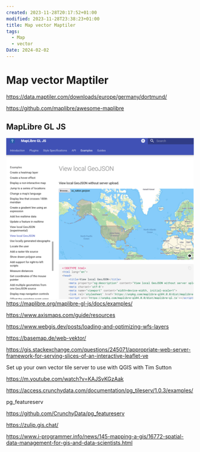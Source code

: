 ```yaml
---
created: 2023-11-28T20:17:52+01:00
modified: 2023-11-28T23:38:23+01:00
title: Map vector Maptiler
tags:
  - Map
  - vector
Date: 2024-02-02
---
```


# Map vector Maptiler 

 
https://data.maptiler.com/downloads/europe/germany/dortmund/

https://github.com/maplibre/awesome-maplibre

## MapLibre GL JS

![](../_asset/2023-11-28_Maptiler_image_1.png)
https://maplibre.org/maplibre-gl-js/docs/examples/

https://www.axismaps.com/guide/resources

https://www.webgis.dev/posts/loading-and-optimizing-wfs-layers

https://basemap.de/web-vektor/

https://gis.stackexchange.com/questions/245071/appropriate-web-server-framework-for-serving-slices-of-an-interactive-leaflet-ve

Set up your own vector tile server to use with QGIS with Tim Sutton

https://m.youtube.com/watch?v=KAJSvKGzAak

https://access.crunchydata.com/documentation/pg_tileserv/1.0.3/examples/

pg_featureserv

https://github.com/CrunchyData/pg_featureserv

https://zulip.gis.chat/

https://www.i-programmer.info/news/145-mapping-a-gis/16772-spatial-data-management-for-gis-and-data-scientists.html

